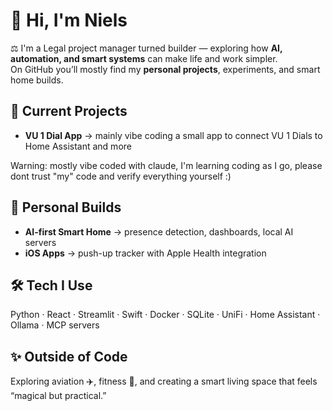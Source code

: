# 👋 Hi, I'm Niels

⚖️ I'm a Legal project manager turned builder — exploring how **AI, automation, and smart systems** can make life and work simpler.  
On GitHub you’ll mostly find my **personal projects**, experiments, and smart home builds.



## 🔧 Current Projects
- **VU 1 Dial App** → mainly vibe coding a small app to connect VU 1 Dials to Home Assistant and more  

Warning: mostly vibe coded with claude, I'm learning coding as I go, please dont trust "my" code and verify everything yourself :)



## 🌱 Personal Builds
- **AI-first Smart Home** → presence detection, dashboards, local AI servers  
- **iOS Apps** → push-up tracker with Apple Health integration  




## 🛠️ Tech I Use
Python · React · Streamlit · Swift · Docker · SQLite · UniFi · Home Assistant · Ollama · MCP servers  



## ✨ Outside of Code
Exploring aviation ✈️, fitness 🏃, and creating a smart living space that feels “magical but practical.”  


